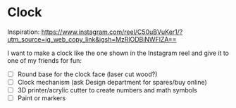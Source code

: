# Clock

Inspiration: <https://www.instagram.com/reel/C50uBVuKer1/?utm_source=ig_web_copy_link&igsh=MzRlODBiNWFlZA==>

I want to make a clock like the one shown in the Instagram reel and give it to one of my friends for fun:

- [ ] Round base for the clock face (laser cut wood?)
- [ ] Clock mechanism (ask Design department for spares/buy online)
- [ ] 3D printer/acrylic cutter to create numbers and math symbols
- [ ] Paint or markers
